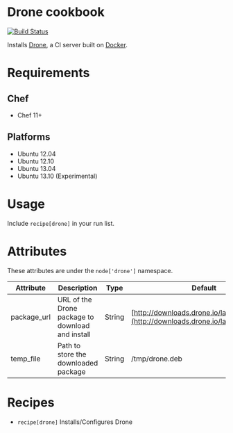 # Drone cookbook
[![Build Status](https://travis-ci.org/justincampbell/chef-drone.png?branch=master)](https://travis-ci.org/justincampbell/chef-drone)

Installs [Drone](https://github.com/drone/drone), a CI server built on [Docker](https://www.docker.io).

# Requirements

## Chef

* Chef 11+

## Platforms

* Ubuntu 12.04
* Ubuntu 12.10
* Ubuntu 13.04
* Ubuntu 13.10 (Experimental)

# Usage

Include `recipe[drone]` in your run list.

# Attributes

These attributes are under the `node['drone']` namespace.

Attribute | Description | Type | Default
----------|-------------|------|--------
package_url | URL of the Drone package to download and install | String | [http://downloads.drone.io/latest/drone.deb](http://downloads.drone.io/latest/drone.deb)
temp_file | Path to store the downloaded package | String | /tmp/drone.deb

# Recipes

* `recipe[drone]` Installs/Configures Drone
